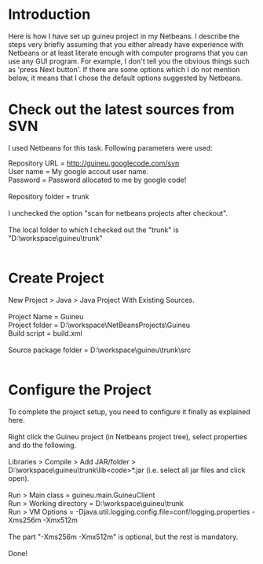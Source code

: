 # Introduction #

Here is how I have set up guineu project in my Netbeans. I describe the steps very briefly assuming that you either already have experience with Netbeans or at least literate enough with computer programs that you can use any GUI program. For example, I don't tell you the obvious things such as 'press Next button'. If there are some options which I do not mention below, it means that I chose the default options suggested by Netbeans.

# Check out the latest sources from SVN #

I used Netbeans for this task. Following parameters were used:

Repository URL = http://guineu.googlecode.com/svn<br>
User name = My google accout user name.<br>
Password = Password allocated to me by google code!<br>
<br>
Repository folder = trunk<br>
<br>
I unchecked the option "scan for netbeans projects after checkout".<br>
<br>
The local folder to which I checked out the "trunk" is "D:\workspace\guineu\trunk"<br>
<br>
<h1>Create Project</h1>

New Project > Java > Java Project With Existing Sources.<br>
<br>
Project Name = Guineu<br>
Project folder = D:\workspace\NetBeansProjects\Guineu<br>
Build script = build.xml<br>
<br>
Source package folder = D:\workspace\guineu\trunk\src<br>
<br>
<h1>Configure the Project</h1>

To complete the project setup, you need to configure it finally as explained here.<br>
<br>
Right click the Guineu project (in Netbeans project tree), select properties and do the following.<br>
<br>
Libraries > Compile > Add JAR/folder > D:\workspace\guineu\trunk\lib\<code>*</code>.jar (i.e. select all jar files and click open).<br>
<br>
Run > Main class = guineu.main.GuineuClient<br>
Run > Working directory = D:\workspace\guineu\trunk<br>
Run > VM Options = -Djava.util.logging.config.file=conf/logging.properties -Xms256m -Xmx512m<br>
<br>The part "-Xms256m -Xmx512m" is optional, but the rest is mandatory.<br>
<br>
Done!
